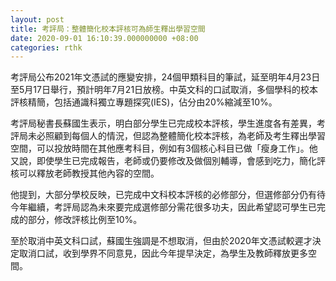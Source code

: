 ```yaml
---
layout: post
title: 考評局：整體簡化校本評核可為師生釋出學習空間
date: 2020-09-01 16:10:39.000000000 +08:00
categories: rthk
---
```


考評局公布2021年文憑試的應變安排，24個甲類科目的筆試，延至明年4月23日至5月17日舉行，預計明年7月21日放榜。中英文科的口試取消，多個學科的校本評核精簡，包括通識科獨立專題探究(IES)，佔分由20%縮減至10%。

考評局秘書長蘇國生表示，明白部分學生已完成校本評核，學生進度各有差異，考評局未必照顧到每個人的情況，但認為整體簡化校本評核，為老師及考生釋出學習空間，可以投放時間在其他應考科目，例如有3個核心科目已做「瘦身工作」。他又說，即使學生已完成報告，老師或仍要修改及做個別輔導，會感到吃力，簡化評核可以釋放老師教授其他內容的空間。

他提到，大部分學校反映，已完成中文科校本評核的必修部分，但選修部分仍有待今年繼續，考評局認為未來要完成選修部分需花很多功夫，因此希望認可學生已完成的部分，修改評核比例至10%。

至於取消中英文科口試，蘇國生強調是不想取消，但由於2020年文憑試較遲才決定取消口試，收到學界不同意見，因此今年提早決定，為學生及教師釋放更多空間。
